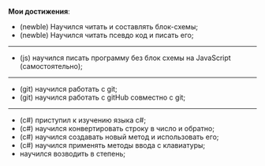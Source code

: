 **Мои достижения**:
- (newble) Научился читать и составлять блок-схемы;
- (newble) Научился читать псевдо код и писать его;
************************
- (js) научился писать программу без блок схемы на JavaScript (самостоятельно);
************************
- (git) научился работать с git;
- (git) научился работать с gitHub совместно с git;
************************
- (c#) приступил к изучению языка с#;
- (c#) научился конвертировать строку в число и обратно;
- (c#) научился создавать новый метод и использовать его;
- (c#) научился применять методы ввода с клавиатуры;
- научился возводить в степень;
